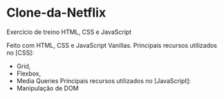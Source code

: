 # Clone-da-Netflix
Exercício de treino HTML, CSS e JavaScript

Feito com HTML, CSS e JavaScript Vanillas.
Principais recursos utilizados no [CSS]:
- Grid,
- Flexbox,
- Media Queries
Principais recursos utilizados no [JavaScript]:
- Manipulação de DOM
